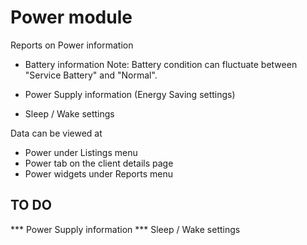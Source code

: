 Power module
==============

Reports on Power information 

- Battery information
Note: Battery condition can fluctuate between "Service Battery" and "Normal".

- Power Supply information (Energy Saving settings)
- Sleep / Wake settings


Data can be viewed at
- Power under Listings menu 
- Power tab on the client details page
- Power widgets under Reports menu



TO DO
---

*** Power Supply information
*** Sleep / Wake settings
